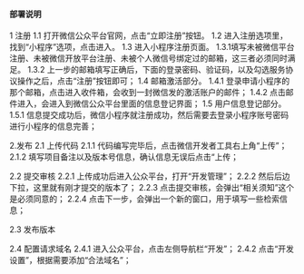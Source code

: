 ####  部署说明
1 注册
1.1 打开微信公众平台官网，点击“立即注册”按钮。
1.2 进入注册选项里，找到“小程序”选项，点击进入。
1.3 进入小程序注册页面。
1.3.1填写未被微信平台注册、未被微信开放平台注册、未被个人微信号绑定过的邮箱，这三者必须同时满足。
1.3.2 上一步的邮箱填写正确后，下面的登录密码、验证码，以及勾选服务协议操作之后，点击“注册”按钮即可；
1.4 邮箱激活部分。
1.4.1 登录申请小程序的那个邮箱，点击进入收件箱，会收到一封微信发的激活账户的邮件；
1.4.2 点击邮件进入，会进入到微信公众平台里面的信息登记界面；
1.5 用户信息登记部分。
1.5.1 信息提交成功后，微信小程序就注册成功，然后需要去登录小程序账号密码进行小程序的信息完善；

2.发布 
2.1 上传代码
2.1.1 代码编写完毕后，点击微信开发者工具右上角“上传”；
2.1.2 填写项目备注以及版本号信息，确认信息无误后点击“上传；

2.2 提交审核
2.2.1 上传成功后进入公众平台，打开“开发管理”；
2.2.2 然后后边下拉，这里就有刚才提交的版本了；
2.2.3 点击提交审核，会弹出“相关须知”这个是必须同意的；
2.2.4 点击下一步，会弹出一个新的窗口，用于填写一些检索信息；

2.3 发布版本

2.4 配置请求域名
2.4.1 进入公众平台，点击左侧导航栏“开发”；
2.4.2 点击“开发设置”，根据需要添加“合法域名”；
